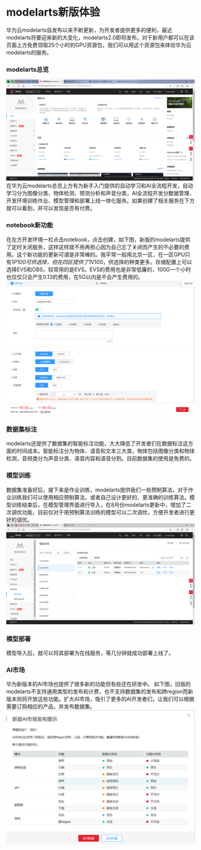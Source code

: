 # modelarts新版体验

华为云modelarts自发布以来不断更新，为开发者提供更多的便利，最近modelarts将要迎来新的大变化，modelarts2.0即将发布。对于新用户都可以在该页面上方免费领取25个小时的GPU资源包，我们可以用这个资源包来体验华为云modelarts的服务。

### modelarts总览

![img1](https://raw.githubusercontent.com/ilovescrapy/img-floder/master/img/1570073386(1).png)
在华为云modelarts总览上方有为新手入门提供的自动学习和AI全流程开发，自动学习分为图像分类、物体检测、预测分析和声音分类，AI全流程开发分数据管理、开发环境训练作业、模型管理和部署上线一体化服务。如果创建了相关服务在下方就可以看到，并可以发现是否有付费。

### notebook新功能

在左方开发环境一栏点击notebook，点击创建，如下图，新版的modelarts提供了定时关闭服务，这样这样就不用再担心因为自己忘了关闭而产生的不必要的费用。这个新功能的更新可谓是非常棒的。我平常一般用北京一区，在一区GPU只有1*P100可供选择，但在四区提供了1*V100，供选择的种类更多。存储配置上可以选择EVS和OBS，较常用的是EVS。EVS的费用也是非常低廉的，100G一个小时也仅仅只会产生0.13的费用，在5G以内是不会产生费用的。
![img2](https://raw.githubusercontent.com/ilovescrapy/img-floder/master/img/1570076255(1).jpg)

### 数据集标注

modelarts还提供了数据集的智能标注功能，大大降低了开发者们在数据标注这方面的时间成本。智能标注分为物体、语音和文本三大类，物体包括图像分类和物体检测，音频类分为声音分类、语音内容和语音分割。目前数据集的使用是免费的。
### 模型训练
数据集准备好后，接下来是作业训练，modelarts提供我们一些预制算法，对于作业训练我们可以使用相应预制算法，或者自己设计更好的、更准确的训练算法。模型训练结束后，在模型管理界面进行导入，在8月份modelarts更新中，增加了二次调优功能，目前仅对于用预制算法训练的模型可以二次调优，方便开发者进行更好的调优。
![img3](https://raw.githubusercontent.com/ilovescrapy/img-floder/master/img/1570082060.jpg)

### 模型部署
模型导入后，就可以将其部署为在线服务，等几分钟就成功部署上线了。

### AI市场
华为新版本的AI市场也提供了很多新的功能但有些还在研发中。
如下图，旧版的modelarts不支持通用类型的发布和计费，也不支持数据集的发布和跨region而新版本则将开放这些功能。扩大AI市场，吸引了更多的AI开发者们，让我们可以根据需要订购相应的产品，并发布数据集。
![img4](https://raw.githubusercontent.com/ilovescrapy/img-floder/master/img/1570083204(2).jpg)
